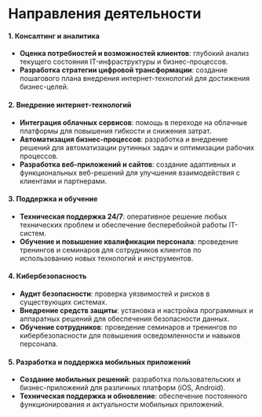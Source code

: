 # Направления деятельности
#### 1. Консалтинг и аналитика
- **Оценка потребностей и возможностей клиентов**: глубокий анализ текущего состояния IT-инфраструктуры и бизнес-процессов.
- **Разработка стратегии цифровой трансформации**: создание пошагового плана внедрения интернет-технологий для достижения бизнес-целей.

#### 2. Внедрение интернет-технологий
- **Интеграция облачных сервисов**: помощь в переходе на облачные платформы для повышения гибкости и снижения затрат.
- **Автоматизация бизнес-процессов**: разработка и внедрение решений для автоматизации рутинных задач и оптимизации рабочих процессов.
- **Разработка веб-приложений и сайтов**: создание адаптивных и функциональных веб-решений для улучшения взаимодействия с клиентами и партнерами.

#### 3. Поддержка и обучение
- **Техническая поддержка 24/7**: оперативное решение любых технических проблем и обеспечение бесперебойной работы IT-систем.
- **Обучение и повышение квалификации персонала**: проведение тренингов и семинаров для сотрудников клиентов по использованию новых технологий и инструментов.

#### 4. Кибербезопасность
- **Аудит безопасности**: проверка уязвимостей и рисков в существующих системах.
- **Внедрение средств защиты**: установка и настройка программных и аппаратных решений для обеспечения безопасности данных.
- **Обучение сотрудников**: проведение семинаров и тренингов по кибербезопасности для повышения осведомленности и навыков персонала.

#### 5. Разработка и поддержка мобильных приложений
- **Создание мобильных решений**: разработка пользовательских и бизнес-приложений для различных платформ (iOS, Android).
- **Техническая поддержка и обновление**: обеспечение постоянного функционирования и актуальности мобильных приложений.
